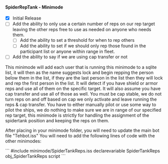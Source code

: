 <h4>SpiderRepTank - Minimode</h4>

- [X] Initial Release
- [ ] Add the ability to only use a certain number of reps on our rep target leaving the other reps free to use as needed on anyone who needs them.
    - [ ] Add the ability to set a threshold for when to rep others
    - [ ] Add the ability to set if we should only rep those found in the participant list or anyone within range in fleet.
- [ ] Add the ability to say if we are using cap transfer or not

<p>
This minimode will add each user that is running this minimode to a sqlite list, it will then as the name suggests lock and begin repping the person below them in the list, if they are the last person in the list then they will lock and rep the first person in the list. It will detect if you have shield or armor reps and use all of them on the specific target. It will also assume you have cap transfer and use all of those as well. You must be cap stable, we do not turn reps on and off based on cap we only activate and leave running the reps & cap transfer. You have to either manually pilot or use some way to pilot the ships, we do nothing to make sure we are in range of our specified rep target, this minimode is strictly for handling the assignment of the spidertank position and keeping the reps on them. 
<br />
</p>
<p>After placing in your minimode folder, you will need to update the main bot file "Tehbot.iss"
You will need to add the following lines of code with the other minimodes:
</p>
```
#include minimode/SpiderTankReps.iss
declarevariable SpiderTankReps obj_SpiderTankReps script
```
